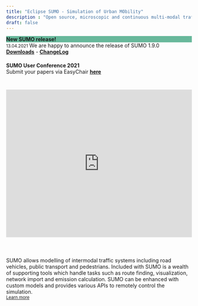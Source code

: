 ```yaml
---
title: "Eclipse SUMO - Simulation of Urban MObility"
description : "Open source, microscopic and continuous multi-modal traffic simulation package"
draft: false
---
```


<!-- Info Card -->
<div class="card" style="margin-bottom:20px;">
  <div class="card-header" style="font-weight:bold; background-color: rgb(104,184,155) !important;">New SUMO release!</div>
  <div class="card-body">
  <small>13.04.2021</small>
  We are happy to announce the release of SUMO 1.9.0<br>
  <a href="https://sumo.dlr.de/docs/Downloads.php#sumo_-_latest_release_version_190"><b>Downloads</b></a> - <a href="https://sumo.dlr.de/docs/ChangeLog.html#version_190_13042021"><b>ChangeLog</b></a>
  </div>
</div>

<!-- Info Card -->
<div class="card">
  <div class="card-header" style="font-weight:bold;">SUMO User Conference 2021</div>
  <div class="card-body">
  Submit your papers via EasyChair <a href="https://easychair.org/conferences/?conf=sumo2021"><b>here</b></a>
  </div>
</div>

<!-- YouTube Tutorial -->
<iframe width="100%" height="400" style="margin: 40px 0;"src="https://www.youtube.com/embed/aiOQbaB-pWo" frameborder="0" allow="accelerometer; autoplay; encrypted-media; gyroscope; picture-in-picture" allowfullscreen></iframe>

SUMO allows modelling of intermodal traffic systems including road vehicles, public transport and pedestrians. Included with SUMO is a wealth of supporting tools which handle tasks such as route finding, visualization, network import and emission calculation. SUMO can be enhanced with custom models and provides various APIs to remotely control the simulation.   
<small>[Learn more <i class="fas fa-angle-right"></i>](about)</small>